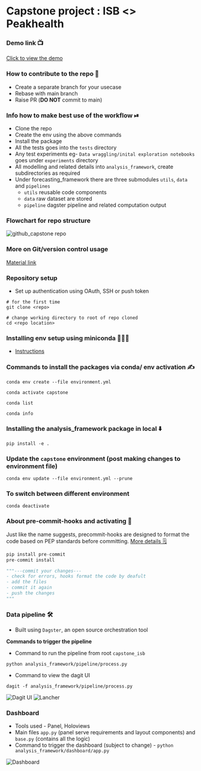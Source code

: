 # Capstone project : ISB <> Peakhealth

### Demo link 📺
[Click to view the demo ](https://www.canva.com/design/DAFJrdvMG4Y/lMlZ51AY9niIN_5QBLOBQQ/watch?utm_content=DAFJrdvMG4Y&utm_campaign=designshare&utm_medium=link&utm_source=publishsharelink)

### How to contribute to the repo 🤔
- Create a separate branch for your usecase 
- Rebase with main branch
- Raise PR (**DO NOT** commit to main)

### Info how to make best use of the workflow ⏯
- Clone the repo
- Create the env using the above commands 
- Install the package 
- All the tests goes into the `tests` directory 
- Any test experiments eg- `Data wraggling/inital exploration notebooks` goes under `experiments` directory
- All modelling and related details into `analysis_framework`, create subdirectories as required 
- Under forecasting_framework there are three submodules `utils`, `data` and `pipelines`
  - `utils` reusable code components
  - `data` raw dataset are stored 
  - `pipeline` dagster pipeline and related computation output
  
### Flowchart for repo structure 
![github_capstone repo](https://user-images.githubusercontent.com/17350312/183260548-a2b2c501-b4eb-4d7b-bf79-478a8658ffaa.png)

### More on Git/version control usage 
[Material link](https://gist.github.com/sayantikabanik/8189ffdeee52f5c8f072244f4be94069)

### Repository setup
- Set up authentication using OAuth, SSH or push token
```shell
# for the first time
git clone <repo>

# change working directory to root of repo cloned
cd <repo location>
```

### Installing env setup using miniconda 💁🏽‍♀️
- [Instructions](https://docs.conda.io/en/latest/miniconda.html)

### Commands to install the packages via conda/ env activation ✍️
```shell
conda env create --file environment.yml
```
```shell
conda activate capstone
```
```shell
conda list
```
```shell
conda info
```
### Installing the analysis_framework package in local ⬇️
```shell
pip install -e .
```

### Update the `capstone` environment (post making changes to environment file)
```shell
conda env update --file environment.yml --prune
```
### To switch between different environment
```shell
conda deactivate
```

### About pre-commit-hooks and activating 🔌
Just like the name suggests, precommit-hooks are designed to format the code based on PEP standards before committing. [More details 🗒](https://pre-commit.com/)
```python
pip install pre-commit
pre-commit install

"""---commit your changes---
- check for errors, hooks format the code by deafult
- add the files
- commit it again
- push the changes 
"""
```

### Data pipeline 🛠

- Built using `Dagster`, an open source orchestration tool 

**Commands to trigger the pipeline**
- Command to run the pipeline from root `capstone_isb`
```shell
python analysis_framework/pipeline/process.py
```
- Command to view the dagit UI
```shell
dagit -f analysis_framework/pipeline/process.py
```
![Dagit UI](https://user-images.githubusercontent.com/17350312/183594876-8ca08737-137b-4f8e-b19b-2b204febd0c0.png)
![Lancher](https://user-images.githubusercontent.com/17350312/183594904-07d0ae7f-be4f-4e37-957e-0207f63c512f.png)



### Dashboard

- Tools used - Panel, Holoviews 
- Main files `app.py` (panel serve requirements and layout components) and `base.py` (contains all the logic)
- Command to trigger the dashboard (subject to change) - `python analysis_framework/dashboard/app.py`

![Dashboard](https://user-images.githubusercontent.com/17350312/185426577-2786d20a-f50b-4a92-8f82-77385d748dd6.png)

